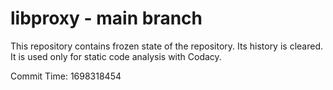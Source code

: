 # libproxy - main branch

This repository contains frozen state of the repository.
Its history is cleared. It is used only for static code
analysis with Codacy.

Commit Time: 1698318454
